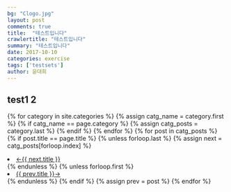 ```yaml
---
bg: "Clogo.jpg"
layout: post
comments: true
title:  "테스트입니다"
crawlertitle: "테스트입니다"
summary: "테스트입니다"
date: 2017-10-10
categories: exercise
tags: ['testsets']
author: 윤대희
---
```


## test1 2 ##

{% for category in site.categories %}
    {% assign catg_name = category.first %}
    {% if catg_name == page.category %}
        {% assign catg_posts = category.last %}
    {% endif %}
{% endfor %}
{% for post in catg_posts %}
    {% if post.title == page.title %}
        {% unless forloop.last %}
            {% assign next = catg_posts[forloop.index] %}
            <li class="previous">
            <a href="{{ site.baseurl }}{{ next.url }}">&larr;{{ next.title }}</a>
            </li>
        {% endunless %}
        {% unless forloop.first %}
            <li class="next">
            <a href="{{ site.baseurl }}{{ prev.url }}">{{ prev.title }}&rarr;</a>
            </li>
        {% endunless %}
    {% endif %}
    {% assign prev = post %}
{% endfor %}
